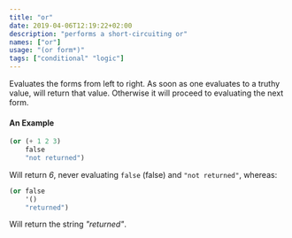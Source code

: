 ```yaml
---
title: "or"
date: 2019-04-06T12:19:22+02:00
description: "performs a short-circuiting or"
names: ["or"]
usage: "(or form*)"
tags: ["conditional" "logic"]
---
```


Evaluates the forms from left to right. As soon as one evaluates to a truthy value, will return that value. Otherwise it will proceed to evaluating the next form.

#### An Example

```scheme
(or (+ 1 2 3)
    false
    "not returned")
```

Will return _6_, never evaluating `false` (false) and `"not returned"`, whereas:

```scheme
(or false
    '()
    "returned")
```

Will return the string _"returned"_.
